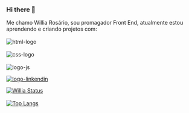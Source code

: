 ### Hi there 👋

Me chamo Willia Rosário, sou promagador Front End, atualmente estou aprendendo e criando projetos com:
<br>
<br>
 <img src="https://img.shields.io/badge/HTML5-E34F26?style=for-the-badge&logo=html5&logoColor=white" alt="html-logo"/>
 <br>
 <br>
 <img src="https://img.shields.io/badge/CSS3-1572B6?style=for-the-badge&logo=css3&logoColor=white" alt="css-logo"/>
<br>
<br>
 <img src="https://img.shields.io/badge/JavaScript-F7DF1E?style=for-the-badge&logo=javascript&logoColor=black" alt="logo-js"/>
 
 
   <a href="https://www.linkedin.com/in/willia-ros%C3%A1rio-568ab8272/" > <img src="https://img.shields.io/badge/LinkedIn-0077B5?style=for-the-badge&logo=linkedin&logoColor=white" alt="logo-linkendin"/>

   ![Willia Status](https://github-readme-stats.vercel.app/api?username=williadorosario&show_icons=true&theme=transparent)
<br>
<br>
      ![Top Langs](https://github-readme-stats.vercel.app/api/top-langs/?username=williadorosario&layout=compact)
